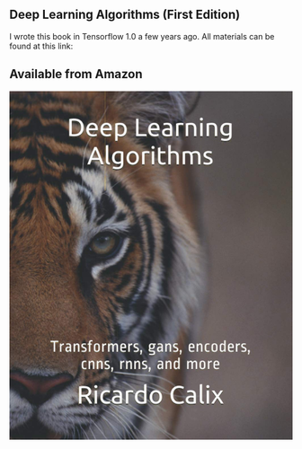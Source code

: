## Deep Learning Algorithms (First Edition)

I wrote this book in Tensorflow 1.0 a few years ago. All materials can be found at this link:

## Available from Amazon

[![name](DLA.edition1.jpeg)](https://www.amazon.com/Deep-Learning-Algorithms-Transformers-encoders/dp/B08GFPMFW9/ref=sr_1_5?qid=1703637639&refinements=p_27%3ARicardo+A+Calix&s=books&sr=1-5&text=Ricardo+A+Calix)

